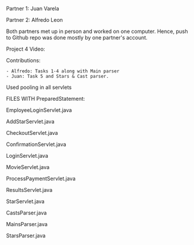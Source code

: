 Partner 1: Juan Varela

Partner 2: Alfredo Leon

Both partners met up in person and worked on one computer. Hence, push to Github repo was done mostly by one partner's account.

Project 4 Video: 

Contributions:

    - Alfredo: Tasks 1-4 along with Main parser
    - Juan: Task 5 and Stars & Cast parser.

Used pooling in all servlets

FILES WITH PreparedStatement:

EmployeeLoginServlet.java

AddStarServlet.java

CheckoutServlet.java

ConfirmationServlet.java

LoginServlet.java

MovieServlet.java

ProcessPaymentServlet.java

ResultsServlet.java

StarServlet.java

CastsParser.java

MainsParser.java

StarsParser.java